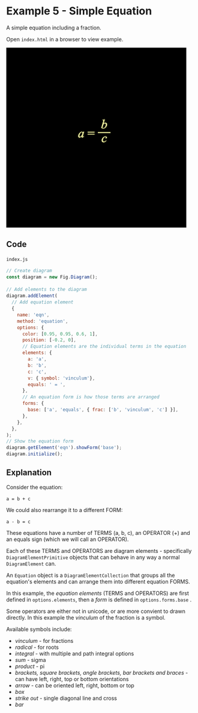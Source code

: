# Example 5 - Simple Equation

A simple equation including a fraction.

Open `index.html` in a browser to view example.

![](example.png)

## Code
`index.js`
```js
// Create diagram
const diagram = new Fig.Diagram();

// Add elements to the diagram
diagram.addElement(
  // Add equation element
  {
    name: 'eqn',
    method: 'equation',
    options: {
      color: [0.95, 0.95, 0.6, 1],
      position: [-0.2, 0],
      // Equation elements are the individual terms in the equation
      elements: {
        a: 'a',
        b: 'b',
        c: 'c',
        v: { symbol: 'vinculum'},
        equals: ' = ',
      },
      // An equation form is how those terms are arranged
      forms: {
        base: ['a', 'equals', { frac: ['b', 'vinculum', 'c'] }],
      },
    },
  },
);
// Show the equation form
diagram.getElement('eqn').showForm('base');
diagram.initialize();
```

## Explanation

Consider the equation:

```
a = b + c
```

We could also rearrange it to a different FORM:

```
a - b = c
```

These equations have a number of TERMS (a, b, c), an OPERATOR (+) and an equals sign (which we will call an OPERATOR).

Each of these TERMS and OPERATORS are diagram elements - specifically `DiagramElementPrimitive` objects that can behave in any way a normal `DiagramElement` can.

An `Equation` object is a `DiagramElementCollection` that groups all the equation's elements and can arrange them into different equation FORMS.

In this example, the *equation elements* (TERMS and OPERATORS) are first defined in `options.elements`, then a *form* is defined in `options.forms.base` .

Some operators are either not in unicode, or are more convient to drawn directly. In this example the *vinculum* of the fraction is a symbol.

Available symbols include:

* *vinculum* - for fractions
* *radical* - for roots
* *integral* - with multiple and path integral options
* *sum* - sigma
* *product* - pi
* *brackets, square brackets, angle brackets, bar brackets and braces* - can have left, right, top or bottom orientations
* *arrow* - can be oriented left, right, bottom or top
* *box*
* *strike out* - single diagonal line and cross
* *bar*